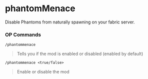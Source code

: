 # phantomMenace
Disable Phantoms from naturally spawning on your fabric server.

### OP Commands
`/phantommenace`
> Tells you if the mod is enabled or disabled (enabled by default)

`/phantommenace <true/false>`
> Enable or  disable the mod
